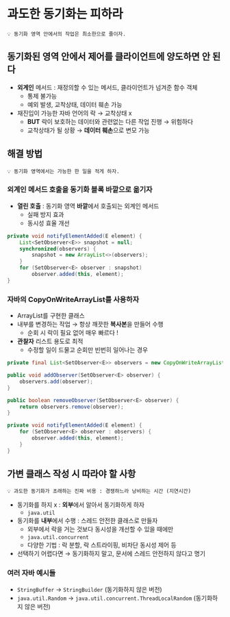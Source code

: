 # 과도한 동기화는 피하라

```
💡 동기화 영역 안에서의 작업은 최소한으로 줄이자.
```

## 동기화된 영역 안에서 제어를 클라이언트에 양도하면 안 된다

- **외계인** 메서드 : 재정의할 수 있는 메서드, 클라이언트가 넘겨준 함수 객체
    - 통제 불가능
    - 예외 발생, 교착상태, 데이터 훼손 가능
- 재진입이 가능한 자바 언어의 락 → 교착상태 x
    - **BUT** 락이 보호하는 데이터와 관련없는 다른 작업 진행 → 위험하다
    - 교착상태가 될 상황 → **데이터 훼손**으로 변모 가능

## 해결 방법

```
💡 동기화 영역에서는 가능한 한 일을 적게 하자.
```

### 외계인 메서드 호출을 동기화 블록 바깥으로 옮기자

- **열린 호출** : 동기화 영역 **바깥**에서 호출되는 외계인 메서드
    - 실패 방지 효과
    - 동시성 효율 개선

```java
private void notifyElementAdded(E element) {
	List<SetObserver<E>> snapshot = null;
	synchronized(observers) {
		snapshot = new ArrayList<>(observers);
	}
	for (SetObserver<E> observer : snapshot)
		observer.added(this, element);
}
```

### 자바의 CopyOnWriteArrayList를 사용하자

- ArrayList를 구현한 클래스
- 내부를 변경하는 작업 → 항상 깨끗한 **복사본**을 만들어 수행
    - 순회 시 락이 필요 없어 매우 빠르다 !
- **관찰자** 리스트 용도로 최적
    - 수정할 일이 드물고 순회만 빈번히 일어나는 경우

```java
private final List<SetObserver<E>> observers = new CopyOnWriteArrayList<>();

public void addObserver(SetObserver<E> observer) {
	observers.add(observer);
}

public boolean removeObserver(SetObserver<E> observer) {
	return observers.remove(observer);
}

private void notifyElementAdded(E element) {
	for (SetObserver<E> observer : observers) {
		observer.added(this, element);
	}
}
```

## 가변 클래스 작성 시 따라야 할 사항

```
💡 과도한 동기화가 초래하는 진짜 비용 : 경쟁하느라 낭비하는 시간 (지연시간)
```

- 동기화를 하지 x : **외부**에서 알아서 동기화하게 하자
    - `java.util`
- 동기화를 **내부**에서 수행 : 스레드 안전한 클래스로 만들자
    - 외부에서 락을 거는 것보다 동시성을 개선할 수 있을 때에만
    - `java.util.concurrent`
    - 다양한 기법 : 락 분할, 락 스트라이핑, 비차단 동시성 제어 등
- 선택하기 어렵다면 → 동기화하지 말고, 문서에 스레드 안전하지 않다고 명기

### 여러 자바 예시들

- `StringBuffer` → `StringBuilder` (동기화하지 않은 버전)
- `java.util.Random` → `java.util.concurrent.ThreadLocalRandom` (동기화하지 않은 버전)
